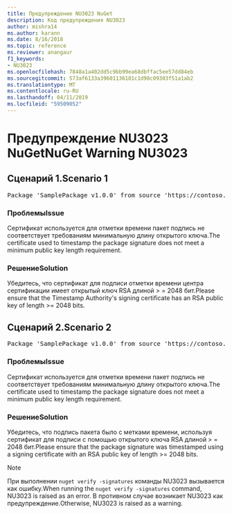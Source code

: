 ```yaml
---
title: Предупреждение NU3023 NuGet
description: Код предупреждения NU3023
author: mishra14
ms.author: karann
ms.date: 8/16/2018
ms.topic: reference
ms.reviewer: anangaur
f1_keywords:
- NU3023
ms.openlocfilehash: 7848a1a402dd5c9bb99ea68dbffac5ee57dd84eb
ms.sourcegitcommit: 573af6133a39601136181c1d98c09303f51a1ab2
ms.translationtype: MT
ms.contentlocale: ru-RU
ms.lasthandoff: 04/11/2019
ms.locfileid: "59509052"
---
```

# <a name="nuget-warning-nu3023"></a><span data-ttu-id="96432-103">Предупреждение NU3023 NuGet</span><span class="sxs-lookup"><span data-stu-id="96432-103">NuGet Warning NU3023</span></span>

## <a name="scenario-1"></a><span data-ttu-id="96432-104">Сценарий 1.</span><span class="sxs-lookup"><span data-stu-id="96432-104">Scenario 1</span></span>

<pre>Package 'SamplePackage v1.0.0' from source 'https://contoso.com/index.json': The timestamp certificate does not meet a minimum public key length requirement.</pre>

### <a name="issue"></a><span data-ttu-id="96432-105">Проблемы</span><span class="sxs-lookup"><span data-stu-id="96432-105">Issue</span></span>

<span data-ttu-id="96432-106">Сертификат используется для отметки времени пакет подпись не соответствует требованиям минимальную длину открытого ключа.</span><span class="sxs-lookup"><span data-stu-id="96432-106">The certificate used to timestamp the package signature does not meet a minimum public key length requirement.</span></span>


### <a name="solution"></a><span data-ttu-id="96432-107">Решение</span><span class="sxs-lookup"><span data-stu-id="96432-107">Solution</span></span>

<span data-ttu-id="96432-108">Убедитесь, что сертификат для подписи отметки времени центра сертификации имеет открытый ключ RSA длиной > = 2048 бит.</span><span class="sxs-lookup"><span data-stu-id="96432-108">Please ensure that the  Timestamp Authority's signing certificate has an RSA public key of length >= 2048 bits.</span></span>



## <a name="scenario-2"></a><span data-ttu-id="96432-109">Сценарий 2.</span><span class="sxs-lookup"><span data-stu-id="96432-109">Scenario 2</span></span>

<pre>Package 'SamplePackage v1.0.0' from source 'https://contoso.com/index.json': The primary signature's timestamp certificate does not meet a minimum public key length requirement.</pre>

### <a name="issue"></a><span data-ttu-id="96432-110">Проблемы</span><span class="sxs-lookup"><span data-stu-id="96432-110">Issue</span></span>

<span data-ttu-id="96432-111">Сертификат используется для отметки времени пакет подпись не соответствует требованиям минимальную длину открытого ключа.</span><span class="sxs-lookup"><span data-stu-id="96432-111">The certificate used to timestamp the package signature does not meet a minimum public key length requirement.</span></span>


### <a name="solution"></a><span data-ttu-id="96432-112">Решение</span><span class="sxs-lookup"><span data-stu-id="96432-112">Solution</span></span>

<span data-ttu-id="96432-113">Убедитесь, что подпись пакета было с метками времени, используя сертификат для подписи с помощью открытого ключа RSA длиной > = 2048 бит.</span><span class="sxs-lookup"><span data-stu-id="96432-113">Please ensure that the package signature was timestamped using a signing certificate with an RSA public key of length >= 2048 bits.</span></span>


> [!Note]
> <span data-ttu-id="96432-114">При выполнении `nuget verify -signatures` команды NU3023 вызывается как ошибку.</span><span class="sxs-lookup"><span data-stu-id="96432-114">When running the `nuget verify -signatures` command, NU3023 is raised as an error.</span></span> <span data-ttu-id="96432-115">В противном случае возникает NU3023 как предупреждение.</span><span class="sxs-lookup"><span data-stu-id="96432-115">Otherwise, NU3023 is raised as a warning.</span></span>